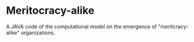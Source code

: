# Meritocracy-alike

A JAVA code of the  computational model on the emergence of "meritcracy-alike" organizations.
